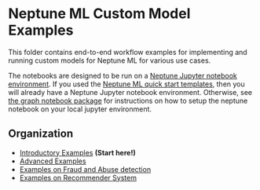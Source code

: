 # Neptune ML Custom Model Examples

This folder contains end-to-end workflow examples for implementing and running custom models for Neptune ML for various use cases.

The notebooks are designed to be run on a [Neptune Jupyter notebook environment](https://docs.aws.amazon.com/neptune/latest/userguide/graph-notebooks.html).
If you used the [Neptune ML quick start templates](https://docs.aws.amazon.com/neptune/latest/userguide/machine-learning.html#machine-learning-quick-start), then you will already have a Neptune Jupyter notebook environment.
Otherwise, see [the graph notebook package](https://github.com/aws/graph-notebook) for instructions on how to setup the neptune notebook on your local jupyter environment.

## Organization

* [Introductory Examples](./introduction)  **(Start here!)**
* [Advanced Examples](./advanced)
* [Examples on Fraud and Abuse detection](./fraud-and-abuse)
* [Examples on Recommender System](./recommendations)